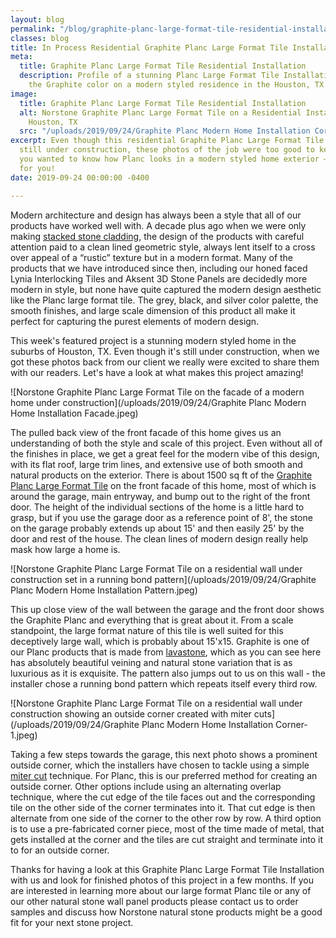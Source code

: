 ```yaml
---
layout: blog
permalink: "/blog/graphite-planc-large-format-tile-residential-installation/"
classes: blog
title: In Process Residential Graphite Planc Large Format Tile Installation
meta:
  title: Graphite Planc Large Format Tile Residential Installation
  description: Profile of a stunning Planc Large Format Tile Installation done in
    the Graphite color on a modern styled residence in the Houston, TX area
image:
  title: Graphite Planc Large Format Tile Residential Installation
  alt: Norstone Graphite Planc Large Format Tile on a Residential Installation in
    Houston, TX
  src: "/uploads/2019/09/24/Graphite Planc Modern Home Installation Corner.jpeg"
excerpt: Even though this residential Graphite Planc Large Format Tile project is
  still under construction, these photos of the job were too good to keep to ourselves.  If
  you wanted to know how Planc looks in a modern styled home exterior – this one is
  for you!
date: 2019-09-24 00:00:00 -0400

---
```

Modern architecture and design has always been a style that all of our products have worked well with. A decade plus ago when we were only making [stacked stone cladding](https://www.norstoneusa.com/products/stacked-stone-cladding/), the design of the products with careful attention paid to a clean lined geometric style, always lent itself to a cross over appeal of a “rustic” texture but in a modern format. Many of the products that we have introduced since then, including our honed faced Lynia Interlocking Tiles and Aksent 3D Stone Panels are decidedly more modern in style, but none have quite captured the modern design aesthetic like the Planc large format tile. The grey, black, and silver color palette, the smooth finishes, and large scale dimension of this product all make it perfect for capturing the purest elements of modern design.

This week's featured project is a stunning modern styled home in the suburbs of Houston, TX. Even though it's still under construction, when we got these photos back from our client we really were excited to share them with our readers. Let's have a look at what makes this project amazing!

![Norstone Graphite Planc Large Format Tile on the facade of a modern home under construction](/uploads/2019/09/24/Graphite Planc Modern Home Installation Facade.jpeg)

The pulled back view of the front facade of this home gives us an understanding of both the style and scale of this project. Even without all of the finishes in place, we get a great feel for the modern vibe of this design, with its flat roof, large trim lines, and extensive use of both smooth and natural products on the exterior. There is about 1500 sq ft of the [Graphite Planc Large Format Tile](https://www.norstoneusa.com/products/large-format-stone-veneer/graphite/) on the front facade of this home, most of which is around the garage, main entryway, and bump out to the right of the front door. The height of the individual sections of the home is a little hard to grasp, but if you use the garage door as a reference point of 8', the stone on the garage probably extends up about 15' and then easily 25' by the door and rest of the house. The clean lines of modern design really help mask how large a home is.

![Norstone Graphite Planc Large Format Tile on a residential wall under construction set in a running bond pattern](/uploads/2019/09/24/Graphite Planc Modern Home Installation Pattern.jpeg)

This up close view of the wall between the garage and the front door shows the Graphite Planc and everything that is great about it. From a scale standpoint, the large format nature of this tile is well suited for this deceptively large wall, which is probably about 15'x15. Graphite is one of our Planc products that is made from [lavastone](https://www.norstoneusa.com/blog/lava-stone-rocks/), which as you can see here has absolutely beautiful veining and natural stone variation that is as luxurious as it is exquisite. The pattern also jumps out to us on this wall - the installer chose a running bond pattern which repeats itself every third row.

![Norstone Graphite Planc Large Format Tile on a residential wall under construction showing an outside corner created with miter cuts](/uploads/2019/09/24/Graphite Planc Modern Home Installation Corner-1.jpeg)

Taking a few steps towards the garage, this next photo shows a prominent outside corner, which the installers have chosen to tackle using a simple [miter cut](https://www.norstoneusa.com/blog/miter-cut-vs-corner-unit/) technique. For Planc, this is our preferred method for creating an outside corner. Other options include using an alternating overlap technique, where the cut edge of the tile faces out and the corresponding tile on the other side of the corner terminates into it. That cut edge is then alternate from one side of the corner to the other row by row. A third option is to use a pre-fabricated corner piece, most of the time made of metal, that gets installed at the corner and the tiles are cut straight and terminate into it to for an outside corner.

Thanks for having a look at this Graphite Planc Large Format Tile Installation with us and look for finished photos of this project in a few months. If you are interested in learning more about our large format Planc tile or any of our other natural stone wall panel products please contact us to order samples and discuss how Norstone natural stone products might be a good fit for your next stone project.